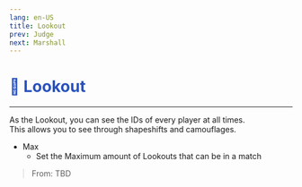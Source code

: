 ```yaml
---
lang: en-US
title: Lookout
prev: Judge
next: Marshall
---
```


# <font color="#2a52be">🔭 <b>Lookout</b></font> <Badge text="Power" type="tip" vertical="middle"/>
---

As the Lookout, you can see the IDs of every player at all times.<br>
This allows you to see through shapeshifts and camouflages.
* Max
  * Set the Maximum amount of Lookouts that can be in a match

> From: TBD